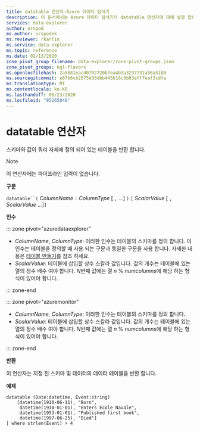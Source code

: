```yaml
---
title: datatable 연산자-Azure 데이터 탐색기
description: 이 문서에서는 Azure 데이터 탐색기의 datatable 연산자에 대해 설명 합니다.
services: data-explorer
author: orspod
ms.author: orspodek
ms.reviewer: rkarlin
ms.service: data-explorer
ms.topic: reference
ms.date: 02/13/2020
zone_pivot_group_filename: data-explorer/zone-pivot-groups.json
zone_pivot_groups: kql-flavors
ms.openlocfilehash: 2a5881eacd0702720b7ea4b9a3237731a56a5180
ms.sourcegitcommit: e87b6cb2075d36dbb445b16c5b83eff7eaf3cdfa
ms.translationtype: MT
ms.contentlocale: ko-KR
ms.lasthandoff: 06/23/2020
ms.locfileid: "85265048"
---
```

# <a name="datatable-operator"></a>datatable 연산자

스키마와 값이 쿼리 자체에 정의 되어 있는 테이블을 반환 합니다.

> [!NOTE]
> 이 연산자에는 파이프라인 입력이 없습니다.

**구문**

`datatable``(` *ColumnName* `:` *ColumnType* [ `,` ...] `)` `[` *ScalarValue* [ `,` *ScalarValue* ...]`]`

**인수**

::: zone pivot="azuredataexplorer"

* *ColumnName*, *ColumnType*: 이러한 인수는 테이블의 스키마를 정의 합니다. 이 인수는 테이블을 정의할 때 사용 되는 구문과 동일한 구문을 사용 합니다.
  자세한 내용은 [테이블 만들기](../management/create-table-command.md)를 참조 하세요.
* *ScalarValue*: 테이블에 삽입할 상수 스칼라 값입니다. 값의 개수는 테이블에 있는 열의 정수 배수 여야 합니다. *N*번째 값에는 열 *n*  %  *numcolumns*에 해당 하는 형식이 있어야 합니다.

::: zone-end

::: zone pivot="azuremonitor"

* *ColumnName*, *ColumnType*: 이러한 인수는 테이블의 스키마를 정의 합니다.
* *ScalarValue*: 테이블에 삽입할 상수 스칼라 값입니다. 값의 개수는 테이블에 있는 열의 정수 배수 여야 합니다. *N*번째 값에는 열 *n*  %  *numcolumns*에 해당 하는 형식이 있어야 합니다.

::: zone-end

**반환**

이 연산자는 지정 된 스키마 및 데이터의 데이터 테이블을 반환 합니다.

**예제**

```kusto
datatable (Date:datetime, Event:string)
    [datetime(1910-06-11), "Born",
     datetime(1930-01-01), "Enters Ecole Navale",
     datetime(1953-01-01), "Published first book",
     datetime(1997-06-25), "Died"]
| where strlen(Event) > 4
```
